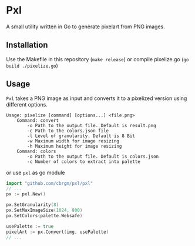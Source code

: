 # Pxl

A small utility written in Go to generate pixelart from PNG images.

## Installation

Use the Makefile in this repository (`make release`) or compile pixelize.go (`go build ./pixelize.go`)

## Usage

`Pxl` takes a PNG image as input and converts it to a pixelized version using different options.

```
Usage: pixelize [command] [options...] <file.png>
	Command: convert
		-o Path to the output file. Default is result.png
		-c Path to the colors.json file
		-l Level of granularity. Default is 8 Bit
		-w Maximum width for image resizing
		-h Maximum height for image resizing
	Command: colors
		-o Path to the output file. Default is colors.json
		-c Number of colors to extract into palette
```

or use `pxl` as go module

```go
import "github.com/cbrgm/pxl/pxl"
// ...
px := pxl.New()

px.SetGranularity(8)
px.SetMaxImageSize(1024, 800)
px.SetColors(palette.Websafe)

usePalette := true
pixelArt := px.Convert(img, usePalette)
// ...
```
